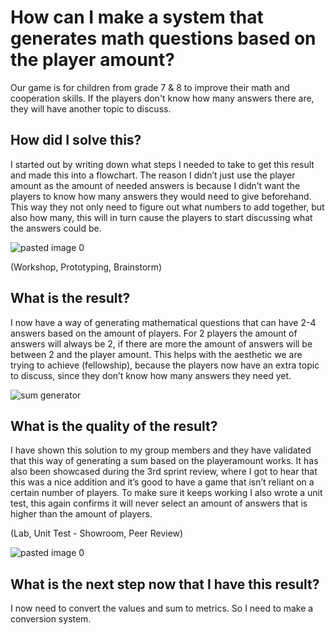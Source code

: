 # How can I make a system that generates math questions based on the player amount?

Our game is for children from grade 7 & 8 to improve their math and cooperation skills. If the players don't know how many answers there are, they will have another topic to discuss.

## How did I solve this?

I started out by writing down what steps I needed to take to get this result and made this into a flowchart. The reason I didn’t just use the player amount as the amount of needed answers is because I didn’t want the players to know how many answers they would need to give beforehand. This way they not only need to figure out what numbers to add together, but also how many, this will in turn cause the players to start discussing what the answers could be.

![pasted image 0](https://github.com/Timsel1/GDT-S4Portfolio/assets/90602424/ba8be461-eee5-47d5-b8e5-c71b06ad0223)

(Workshop, Prototyping, Brainstorm)

## What is the result?

I now have a way of generating mathematical questions that can have 2-4 answers based on the amount of players. For 2 players the amount of answers will always be 2, if there are more the amount of answers will be between 2 and the player amount. This helps with the aesthetic we are trying to achieve (fellowship), because the players now have an extra topic to discuss, since they don’t know how many answers they need yet.

![sum generator](https://github.com/Timsel1/GDT-S4Portfolio/assets/90602424/02a55217-62f3-49fd-aeef-de6686c79a0d)

## What is the quality of the result?

I have shown this solution to my group members and they have validated that this way of generating a sum based on the playeramount works. It has also been showcased during the 3rd sprint review, where I got to hear that this was a nice addition and it’s good to have a game that isn’t reliant on a certain number of players. To make sure it keeps working I also wrote a unit test, this again confirms it will never select an amount of answers that is higher than the amount of players.

(Lab, Unit Test - Showroom, Peer Review)

![pasted image 0](https://github.com/Timsel1/GDT-S4Portfolio/assets/90602424/cb933315-c7aa-44a4-a24d-8a78c54a909c)

## What is the next step now that I have this result?

I now need to convert the values and sum to metrics. So I need to make a conversion system.
